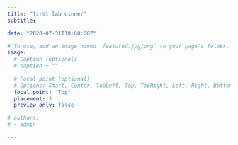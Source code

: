 ```yaml
---
title: "first lab dinner"
subtitle: 

date: "2020-07-31T18:00:00Z"

# To use, add an image named `featured.jpg/png` to your page's folder. 
image:
  # Caption (optional)
  # caption = ""
  
  # Focal point (optional)
  # Options: Smart, Center, TopLeft, Top, TopRight, Left, Right, BottomLeft, Bottom, BottomRight
  focal_point: "Top"
  placement: 3
  preview_only: false

# authors:
# - admin

---
```

